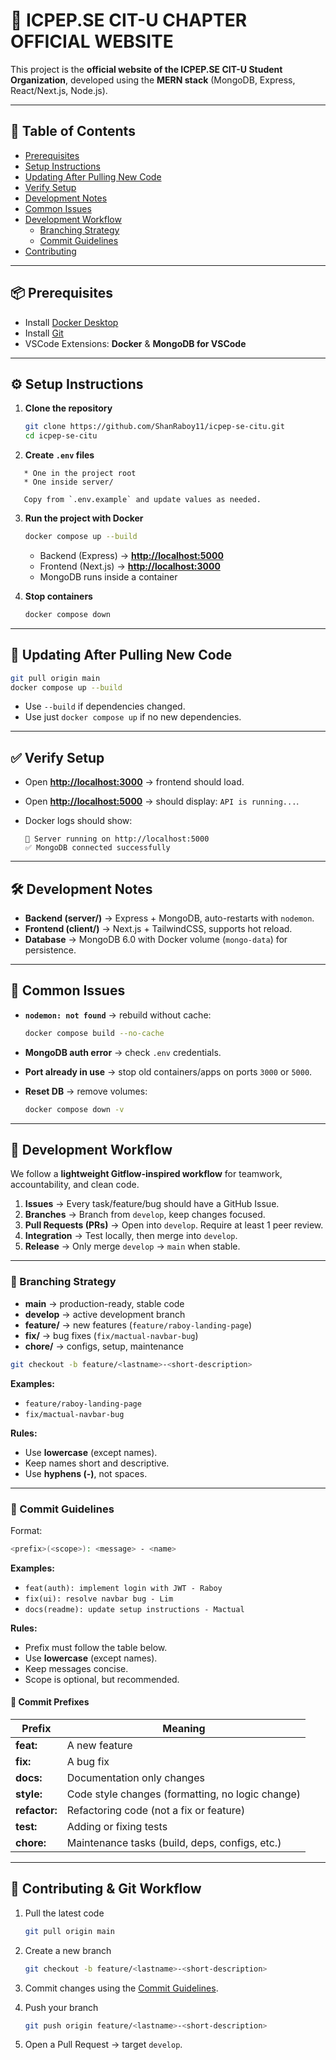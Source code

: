 # 🔵 ICPEP.SE CIT-U CHAPTER OFFICIAL WEBSITE  

This project is the **official website of the ICPEP.SE CIT-U Student Organization**, developed using the **MERN stack** (MongoDB, Express, React/Next.js, Node.js). 

---

## 📑 Table of Contents
- [Prerequisites](#-prerequisites)  
- [Setup Instructions](#-setup-instructions)  
- [Updating After Pulling New Code](#-updating-after-pulling-new-code)  
- [Verify Setup](#-verify-setup)  
- [Development Notes](#-development-notes)  
- [Common Issues](#-common-issues)  
- [Development Workflow](#-development-workflow)  
  - [Branching Strategy](#branching-strategy)  
  - [Commit Guidelines](#commit-guidelines)  
- [Contributing](#-contributing--git-workflow)  

---

## 📦 Prerequisites
- Install [Docker Desktop](https://www.docker.com/products/docker-desktop)  
- Install [Git](https://git-scm.com/)  
- VSCode Extensions: **Docker** & **MongoDB for VSCode**  

---

## ⚙️ Setup Instructions  

1. **Clone the repository**  
   ```bash
   git clone https://github.com/ShanRaboy11/icpep-se-citu.git
   cd icpep-se-citu
2. **Create `.env` files**
```
   * One in the project root
   * One inside server/

   Copy from `.env.example` and update values as needed.
```
3. **Run the project with Docker**

   ```bash
   docker compose up --build
   ```

   * Backend (Express) → **[http://localhost:5000](http://localhost:5000)**
   * Frontend (Next.js) → **[http://localhost:3000](http://localhost:3000)**
   * MongoDB runs inside a container

4. **Stop containers**

   ```bash
   docker compose down
   ```

---

## 🔄 Updating After Pulling New Code

```bash
git pull origin main
docker compose up --build
```

* Use `--build` if dependencies changed.
* Use just `docker compose up` if no new dependencies.

---

## ✅ Verify Setup

* Open **[http://localhost:3000](http://localhost:3000)** → frontend should load.
* Open **[http://localhost:5000](http://localhost:5000)** → should display: `API is running...`.
* Docker logs should show:

  ```
  🚀 Server running on http://localhost:5000
  ✅ MongoDB connected successfully
  ```

---

## 🛠 Development Notes

* **Backend (server/)** → Express + MongoDB, auto-restarts with `nodemon`.
* **Frontend (client/)** → Next.js + TailwindCSS, supports hot reload.
* **Database** → MongoDB 6.0 with Docker volume (`mongo-data`) for persistence.

---

## 📝 Common Issues

* **`nodemon: not found`** → rebuild without cache:

  ```bash
  docker compose build --no-cache
  ```
* **MongoDB auth error** → check `.env` credentials.
* **Port already in use** → stop old containers/apps on ports `3000` or `5000`.
* **Reset DB** → remove volumes:

  ```bash
  docker compose down -v
  ```

---

## 🔄 Development Workflow

We follow a **lightweight Gitflow-inspired workflow** for teamwork, accountability, and clean code.

1. **Issues** → Every task/feature/bug should have a GitHub Issue.
2. **Branches** → Branch from `develop`, keep changes focused.
3. **Pull Requests (PRs)** → Open into `develop`. Require at least 1 peer review.
4. **Integration** → Test locally, then merge into `develop`.
5. **Release** → Only merge `develop` → `main` when stable.

---

### 🌱 Branching Strategy

* **main** → production-ready, stable code
* **develop** → active development branch
* **feature/** → new features (`feature/raboy-landing-page`)
* **fix/** → bug fixes (`fix/mactual-navbar-bug`)
* **chore/** → configs, setup, maintenance

```bash
git checkout -b feature/<lastname>-<short-description>
```

**Examples:**

* `feature/raboy-landing-page`
* `fix/mactual-navbar-bug`

**Rules:**

* Use **lowercase** (except names).
* Keep names short and descriptive.
* Use **hyphens (-)**, not spaces.

---

### 📝 Commit Guidelines

Format:

```bash
<prefix>(<scope>): <message> - <name>
```

**Examples:**

* `feat(auth): implement login with JWT - Raboy`
* `fix(ui): resolve navbar bug - Lim`
* `docs(readme): update setup instructions - Mactual`

**Rules:**

* Prefix must follow the table below.
* Use **lowercase** (except names).
* Keep messages concise.
* Scope is optional, but recommended.

#### 📌 Commit Prefixes

| Prefix        | Meaning                                          |
| ------------- | ------------------------------------------------ |
| **feat:**     | A new feature                                    |
| **fix:**      | A bug fix                                        |
| **docs:**     | Documentation only changes                       |
| **style:**    | Code style changes (formatting, no logic change) |
| **refactor:** | Refactoring code (not a fix or feature)          |
| **test:**     | Adding or fixing tests                           |
| **chore:**    | Maintenance tasks (build, deps, configs, etc.)   |

---

## 🤝 Contributing & Git Workflow

1. Pull the latest code

   ```bash
   git pull origin main
   ```
2. Create a new branch

   ```bash
   git checkout -b feature/<lastname>-<short-description>
   ```
3. Commit changes using the [Commit Guidelines](#-commit-guidelines).
4. Push your branch

   ```bash
   git push origin feature/<lastname>-<short-description>
   ```
5. Open a Pull Request → target `develop`.
